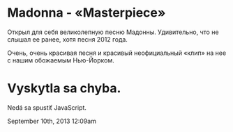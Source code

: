 # Madonna - «Masterpiece»

Открыл для себя великолепную песню Мадонны. Удивительно, что не слышал
ее ранее, хотя песня 2012 года.

Очень, очень красивая песня и красивый неофициальный «клип» на нее с
нашим обожаемым Нью-Йорком.

# Vyskytla sa chyba.

Nedá sa spustiť JavaScript.

<span id="timestamp"> September 10th, 2013 12:09am </span>
